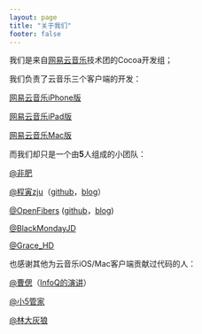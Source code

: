 ```yaml
---
layout: page
title: "关于我们"
footer: false
---
```


我们是来自[网易云音乐](http://music.163.com)技术团的Cocoa开发组；

我们负责了云音乐三个客户端的开发：

[网易云音乐iPhone版](https://itunes.apple.com/cn/app/wang-yi-yun-yin-le-hao-kou/id590338362?mt=8)

[网易云音乐iPad版](https://itunes.apple.com/cn/app/wang-yi-yun-yin-lehd/id871041757?mt=8)

[网易云音乐Mac版](https://itunes.apple.com/cn/app/wang-yi-yun-yin-le/id944848654?mt=12)

而我们却只是一个由**5**人组成的小团队：

[@非肥](http://weibo.com/jeunfung)

[@程寅zju](http://weibo.com/msching)（[github](https://github.com/msching)，[blog](http://msching.github.io)）

[@OpenFibers](http://weibo.com/openthread) ([github](https://github.com/OpenFibers)，[blog](http://openfibers.github.io/))

[@BlackMondayJD](http://weibo.com/jindongjd)

[@Grace_HD](http://www.weibo.com/hedan1106)

也感谢其他为云音乐iOS/Mac客户端贡献过代码的人：

[@曹偲](http://weibo.com/u/1801448964)（[InfoQ的演讲](http://www.infoq.com/cn/presentations/technology-and-development-experience-of-wangyi-cloud-music)）

[@小5管家](http://weibo.com/u/1712284553)

[@林大灰狼](http://weibo.com/iso1030)